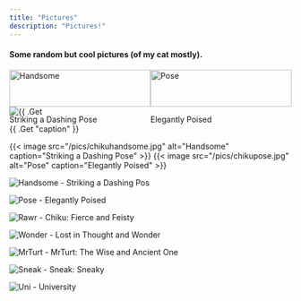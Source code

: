 ```yaml
---
title: "Pictures"
description: "Pictures!"
---
```




#### Some random but cool pictures (of my cat mostly).

<div style="display: flex; flex-wrap: wrap;">
    <div style="flex: 50%;">
        <img src="/pics/chikuhandsome.jpg" alt="Handsome" style="width: 100%;">
        <p>Striking a Dashing Pose</p>
    </div>
    <div style="flex: 50%;">
        <img src="/pics/chikupose.jpg" alt="Pose" style="width: 100%;">
        <p>Elegantly Poised</p>
    </div>
    <!-- more divs for other images -->
</div>

<div>
    <img src="{{ .Get "src" }}" alt="{{ .Get "alt" }}">
    <p>{{ .Get "caption" }}</p>
</div>

{{< image src="/pics/chikuhandsome.jpg" alt="Handsome" caption="Striking a Dashing Pose" >}}
{{< image src="/pics/chikupose.jpg" alt="Pose" caption="Elegantly Poised" >}}
<!-- more shortcodes for other images -->



![Handsome](/pics/chikuhandsome.jpg) - Striking a Dashing Pos
  
![Pose](/pics/chikupose.jpg) - Elegantly Poised
  
![Rawr](/pics/chikurawr.jpg) - Chiku: Fierce and Feisty

![Wonder](/pics/chikuwonder.jpg) - Lost in Thought and Wonder
  
![MrTurt](/pics/mrturt.jpg) - MrTurt: The Wise and Ancient One
  
![Sneak](/pics/sneak.jpg) - Sneak: Sneaky
  
![Uni](/pics/uni.jpg) - University






